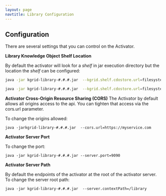 ```yaml
---
layout: page
navtitle: Library Configuration
---
```


## Configuration
There are several settings that you can control on the Activator.

**Library Knowledge Object Shelf Location**

By default the activator will look for a _shelf_ in jar execution directory but the location the _shelf_ can be configured:

```bash
java -jar kgrid-library-#.#.#.jar  --kgrid.shelf.cdostore.url=filesystem:file:///data/myshelf

java -jar kgrid-library-#.#.#.jar  --kgrid.shelf.cdostore.url=filesystem:file:///c:/Users/me/myshelf
```

**Activator Cross-Origin Resource Sharing (CORS)**
The Activator by default allows all origins access to the api. You can tighten that access via the
cors.url parameter.

To change the origins allowed:

```java -jarkgrid-library-#.#.#.jar  --cors.url=https://myservice.com```


**Activator Server Port** 

To change the port:

```java -jar kgrid-library-#.#.#.jar --server.port=9090```


**Activator Server Path** 

By default the endpoints of the activator at the root of the activator server.  To change the server root path:

```java -jar kgrid-library-#.#.#.jar  --server.contextPath=/library```

